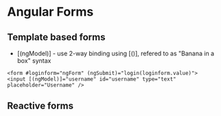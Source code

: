 # Angular Forms

## Template based forms

- [(ngModel)] - use 2-way binding using [()], refered to as "Banana in a box" syntax

```
<form #loginform="ngForm" (ngSubmit)="login(loginform.value)">
<input [(ngModel)]="username" id="username" type="text" placeholder="Username" />

```

## Reactive forms
